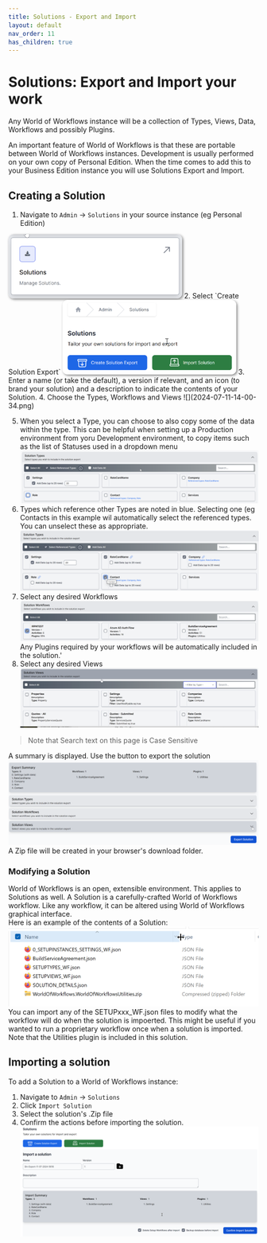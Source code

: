 ```yaml
---
title: Solutions - Export and Import
layout: default
nav_order: 11
has_children: true
---
```


# Solutions: Export and Import your work

Any World of Workflows instance will be a collection of Types, Views, Data, Workflows and possibly Plugins.  

An important feature of World of Workflows is that these are portable between World of Workflows instances.  Development is usually performed on your own copy of Personal Edition.  When the time comes to add this to your Business Edition instance you will use Solutions Export and Import.

## Creating a Solution

1. Navigate to `Admin` -> `Solutions` in your source instance (eg Personal Edition)  
<img src="2024-07-11-13-50-46.png" alt="Import button graphic" style="width: 350px; height: auto; border-radius: 10px; box-shadow: 2px 2px 5px grey;" />
2. Select `Create Solution Export`  
<img src="2024-07-11-13-53-20.png" alt="Import button graphic" style="width: 350px; height: auto; border-radius: 10px; box-shadow: 2px 2px 5px grey;" />
3. Enter a name (or take the default), a version if relevant, and an icon (to brand your solution) and a description to indicate the contents of your Solution.
4. Choose the Types, Workflows and Views
   ![](2024-07-11-14-00-34.png)

5. When you select a Type, you can choose to also copy some of the data within the type.  This can be helpful when setting up a Production environment from yoru Development environment, to copy items such as the list of Statuses used in a dropdown menu
   ![](2024-07-11-14-03-53.png)
6. Types which reference other Types are noted in blue.  Selecting one (eg Contacts in this example wil automatically select the referenced types.  You can unselect these as appropriate.
   ![](2024-07-11-14-05-54.png)
7. Select any desired Workflows  
   ![](2024-07-11-14-08-41.png)
   Any Plugins required by your workflows will be automatically included in the solution.'
8. Select any desired Views   
   ![](2024-07-11-14-11-33.png)

> Note that Search text on this page is Case Sensitive

A summary is displayed.  Use the button to export the solution
![](2024-07-11-14-12-33.png)
A Zip file will be created in your browser's download folder.

### Modifying a Solution

World of Workflows is an open, extensible environment.  This applies to Solutions as well. 
A Solution is a carefully-crafted World of Workflows workflow.  Like any workflow, it can be altered using World of Workflows graphical interface.  
Here is an example of the contents of a Solution:  
![](2024-07-11-14-18-47.png)  
You can import any of the SETUPxxx_WF.json files to modify what the workflow will do when the solution is impoerted.  This might be useful if you wanted to run a proprietary workflow once when a solution is imported.
Note that the Utilities plugin is included in this solution.

## Importing a solution

To add a Solution to a World of Workflows instance:
1. Navigate to `Admin` -> `Solutions`
2. Click `Import Solution`
3. Select the solution's .Zip file
4. Confirm the actions before importing the solution.
   ![](2024-07-11-14-22-23.png)